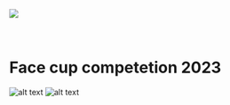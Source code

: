 <img src='[](https://facecup.ir/wp-content/uploads/2022/12/Face-Cup_Animation_1.gif)'>
<br><br><br>

# Face cup competetion 2023

![alt text](https://mms.businesswire.com/media/20210406005123/en/869329/5/AdobeStock_397652837_IDEMIA_light.jpg)
![alt text](https://facecup.ir/wp-content/uploads/2022/12/Face-Cup_Animation_1.gif)



